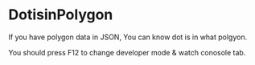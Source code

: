 # DotisinPolygon

If you have polygon data in JSON, You can know dot is in what polgyon. 

You should press F12 to change developer mode & watch conosole tab.
